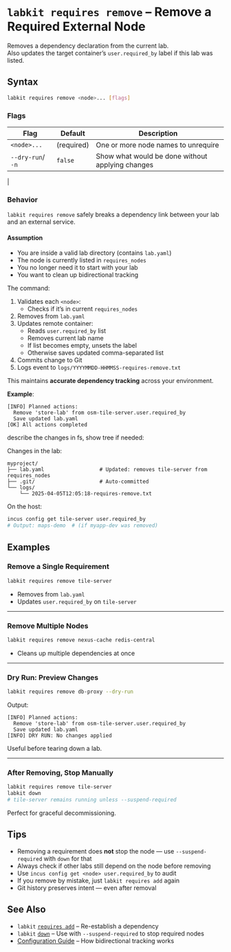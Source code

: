 # `labkit requires remove` – Remove a Required External Node

Removes a dependency declaration from the current lab.  
Also updates the target container’s `user.required_by` label if this lab was listed.

## Syntax

```bash
labkit requires remove <node>... [flags]
```

### Flags

| Flag | Default | Description |
|------|--------|------------|
| `<node>...` | (required) | One or more node names to unrequire |
| `--dry-run`/ `-n` | `false` | Show what would be done without applying changes |
|

### Behavior

`labkit requires remove` safely breaks a dependency link between your lab and an external service.

#### Assumption

- You are inside a valid lab directory (contains `lab.yaml`)
- The node is currently listed in `requires_nodes`
- You no longer need it to start with your lab
- You want to clean up bidirectional tracking

The command:
1. Validates each `<node>`:
   - Checks if it’s in current `requires_nodes`
2. Removes from `lab.yaml`
3. Updates remote container:
   - Reads `user.required_by` list
   - Removes current lab name
   - If list becomes empty, unsets the label
   - Otherwise saves updated comma-separated list
4. Commits change to Git
5. Logs event to `logs/YYYYMMDD-HHMMSS-requires-remove.txt`

This maintains **accurate dependency tracking** across your environment.

**Example**:

```text
[INFO] Planned actions:
  Remove 'store-lab' from osm-tile-server.user.required_by
  Save updated lab.yaml
[OK] All actions completed
```

describe the changes in fs, show tree if needed:

Changes in the lab:
```
myproject/
├── lab.yaml                  # Updated: removes tile-server from requires_nodes
├── .git/                     # Auto-committed
└── logs/
    └── 2025-04-05T12:05:18-requires-remove.txt
```

On the host:
```bash
incus config get tile-server user.required_by
# Output: maps-demo  # (if myapp-dev was removed)
```

## Examples

### Remove a Single Requirement

```bash
labkit requires remove tile-server
```

- Removes from `lab.yaml`
- Updates `user.required_by` on `tile-server`

---

### Remove Multiple Nodes

```bash
labkit requires remove nexus-cache redis-central
```

- Cleans up multiple dependencies at once

---

### Dry Run: Preview Changes

```bash
labkit requires remove db-proxy --dry-run
```

Output:
```text
[INFO] Planned actions:
  Remove 'store-lab' from osm-tile-server.user.required_by
  Save updated lab.yaml
[INFO] DRY RUN: No changes applied
```

Useful before tearing down a lab.

---

### After Removing, Stop Manually

```bash
labkit requires remove tile-server
labkit down
# tile-server remains running unless --suspend-required
```

Perfect for graceful decommissioning.

## Tips

- Removing a requirement does **not** stop the node — use `--suspend-required` with `down` for that
- Always check if other labs still depend on the node before removing
- Use `incus config get <node> user.required_by` to audit
- If you remove by mistake, just `labkit requires add` again
- Git history preserves intent — even after removal

## See Also

- `labkit` [`requires add`](requires-add.md) – Re-establish a dependency
- `labkit` [`down`](down.md) – Use with `--suspend-required` to stop required nodes
- [Configuration Guide](app_config.md) – How bidirectional tracking works
